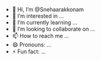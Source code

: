 - 👋 Hi, I’m @Snehaarakkonam
- 👀 I’m interested in ...
- 🌱 I’m currently learning ...
- 💞️ I’m looking to collaborate on ...
- 📫 How to reach me ...
- 😄 Pronouns: ...
- ⚡ Fun fact: ...

<!---
Snehaarakkonam/Snehaarakkonam is a ✨ special ✨ repository because its `README.md` (this file) appears on your GitHub profile.
You can click the Preview link to take a look at your changes.
--->
